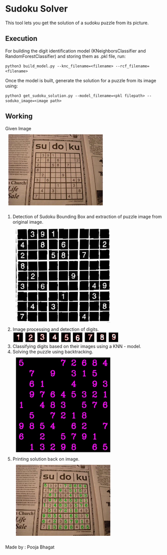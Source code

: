 # Sudoku Solver

This tool lets you get the solution of a sudoku puzzle from its picture.

## Execution

For building the digit identification model (KNeighborsClassifier and RandomForestClassifier) and storing them as .pkl file, run:  
```
python3 build_model.py --knc_filename=<filename> --rcf_filename=<filename>
```
Once the model is built, generate the solution for a puzzle from its image using:  
```
python3 get_sudoku_solution.py --model_filename=<pkl filepath> --soduko_image=<image path>
```

## Working

Given Image <br />
<img src = "./images/sudoku4.jpg" width = 300px style = "padding:10px;"></img>

1. Detection of Sudoku Bounding Box and extraction of puzzle image from original image.  
<img src = "./images/original.jpg" width = 300px style = "padding:10px;"></img>
2. Image processing and detection of digits.  
<img src = "./images/digit106.jpg" width = 30px style = "padding:2px; display: inline"></img> <img src = "./images/digit100.jpg" width = 30px style = "padding:2px; display: inline"></img> <img src = "./images/digit107.jpg" width = 30px style = "padding:2px; display: inline"></img> <img src = "./images/digit102.jpg" width = 30px style = "padding:2px; display: inline"></img> <img src = "./images/digit101.jpg" width = 30px style = "padding:2px; display: inline"></img> <img src = "./images/digit118.jpg" width = 30px style = "padding:2px; display: inline"></img> <img src = "./images/digit110.jpg" width = 30px style = "padding:2px; display: inline"></img> <img src = "./images/digit103.jpg" width = 30px style = "padding:2px; display: inline"></img> <img src = "./images/digit105.jpg" width = 30px style = "padding:2px; display: inline"></img>
3. Classifying digits based on their images using a KNN - model.
4. Solving the puzzle using backtracking.  
<img src = "./images/solved.jpg" width = 300px style = "padding:10px;"></img>
5. Printing solution back on image.  
<img src = "./images/final.jpg" width = 300px style = "padding:10px;"></img>

Made by : Pooja Bhagat 
